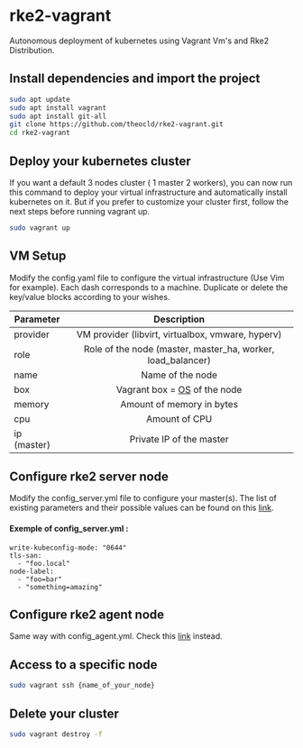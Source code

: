 # rke2-vagrant
Autonomous deployment of kubernetes using Vagrant Vm's and Rke2 Distribution.

## Install dependencies and import the project
```bash
sudo apt update
sudo apt install vagrant
sudo apt install git-all
git clone https://github.com/theocld/rke2-vagrant.git
cd rke2-vagrant
```
## Deploy your kubernetes cluster
If you want a default 3 nodes cluster ( 1 master 2 workers), you can now run this command to deploy your virtual infrastructure and automatically install kubernetes on it. But if you prefer to customize your cluster first, follow the next steps before running vagrant up.

```bash
sudo vagrant up
```

## VM Setup
Modify the config.yaml file to configure the virtual infrastructure (Use Vim for example). Each dash corresponds to a machine. Duplicate or delete the key/value blocks according to your wishes.

| Parameter        | Description           | 
| ------------- |:-------------:| 
| provider | VM provider (libvirt, virtualbox, vmware, hyperv) | 
| role | Role of the node (master, master_ha, worker, load_balancer)      |   
| name |  Name of the node  |   
| box | Vagrant box = [OS](https://app.vagrantup.com/boxes/search) of the node |
| memory | Amount of memory in bytes |
| cpu | Amount of CPU|
| ip (master) | Private IP of the master|

## Configure rke2 server node 
Modify the config_server.yml file to configure your master(s). The list of existing parameters and their possible values can be found on this [link](https://docs.rke2.io/reference/server_config).

#### Exemple of config_server.yml :

```
write-kubeconfig-mode: "0644"
tls-san:
  - "foo.local"
node-label:
  - "foo=bar"
  - "something=amazing"
```
## Configure rke2 agent node
Same way with config_agent.yml. Check this [link](https://docs.rke2.io/reference/linux_agent_config) instead.

## Access to a specific node
```bash
sudo vagrant ssh {name_of_your_node}
```

## Delete your cluster 
```bash
sudo vagrant destroy -f
```
